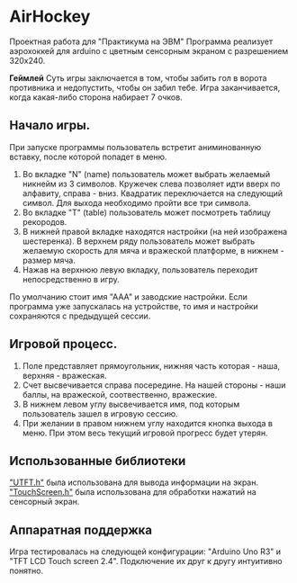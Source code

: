 # AirHockey
Проектная работа для "Практикума на ЭВМ"
Программа реализует аэрохоккей для arduino с цветным сенсорным экраном с разрешением 320х240.

**Геймлей**
Суть игры заключается в том, чтобы забить гол в ворота противника и недопустить, чтобы он забил тебе.
Игра заканчивается, когда какая-либо сторона набирает 7 очков.

**Начало игры.**
-----------------------------------
При запуске программы пользователь встретит аниминованную вставку, после которой попадет в меню.
1. Во вкладке "N" (name) пользователь может выбрать желаемый никнейм из 3 символов. Кружечек слева позволяет идти вверх по алфавиту, справа - вниз. Квадратик переключается на следующий символ. Для выхода необходимо пройти все три символа.
2. Во вкладке "T" (table) пользователь может посмотреть таблицу рекородов.
3. В нижней правой вкладке находятся настройки (на ней изображена шестеренка). В верхнем ряду пользователь может выбрать желаемую скорость для мяча и вражеской платформе, в нижнем - размер мяча.
4. Нажав на верхнюю левую вкладку, пользователь переходит непосредственно в игру.

По умолчанию стоит имя "ААА" и заводские настройки. Если программа уже запускалась на устройстве, то имя и настройки сохраняются с предыдущей сессии.

**Игровой процесс.**
-----------------------------------
1. Поле представляет прямоугольник, нижняя часть которая - наша, верхняя - вражеская.
2. Счет высвечивается справа посередине. На нашей стороны - наши баллы, на вражеской, соотвественно, вражеские.
3. В нижнем левом углу высвечивается имя, под которым пользователь зашел в игровую сессию.
4. При желании в правом нижнем углу находится кнопка выхода в меню. При этом весь текущий игровой прогресс будет утерян.

**Использованные библиотеки**
-----------------------------------
["UTFT.h"](https://github.com/telamon/utft) была использована для вывода информации на экран.
["TouchScreen.h"](https://github.com/adafruit/Adafruit_TouchScreen) была использована для обработки нажатий на сенсорный экран.

**Аппаратная поддержка**
-----------------------------------
Игра тестировалась на следующей конфигурации: "Arduino Uno R3" и "TFT LCD Touch screen 2.4". Подключение их друг к другу интуитивно понятно.
